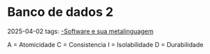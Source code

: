 # Banco de dados 2
2025-04-02
tags: [-Software e sua metalinguagem](-Software%20e%20sua%20metalinguagem.md)

A = Atomicidade
C = Consistencia
I = Isolabilidade
D = Durabilidade

